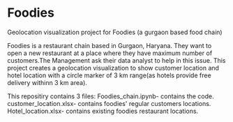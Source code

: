 # Foodies
Geolocation visualization project for Foodies (a gurgaon based food chain)

Foodies is a restaurant chain based in Gurgaon, Haryana. They want to open a new restaurant at a place where they have maximum number of customers.The Management ask their data analyst to help in this issue. This project creates a geolocation visualization to show customer location and hotel location with a circle marker of 3 km range(as hotels provide free delivery withinn 3 km area).

This repositiry contains 3 files:
Foodies_chain.ipynb- contains the code.
customer_location.xlsx- contains foodies' regular customers locations.
Hotel_location.xlsx- contains existing foodies restaurant locations.
